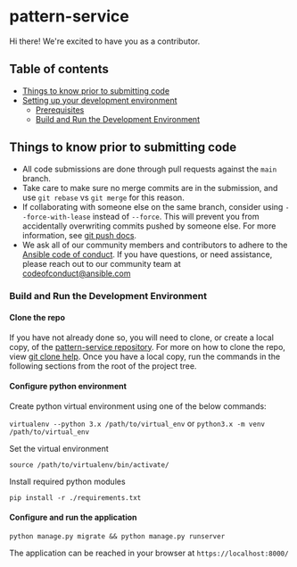 # pattern-service

Hi there! We're excited to have you as a contributor.

## Table of contents

- [Things to know prior to submitting code](#things-to-know-prior-to-submitting-code)
- [Setting up your development environment](#setting-up-your-development-environment)
  - [Prerequisites](#prerequisites)
  - [Build and Run the Development Environment](#build-and-run-the-development-environment)

## Things to know prior to submitting code

- All code submissions are done through pull requests against the `main` branch.
- Take care to make sure no merge commits are in the submission, and use `git rebase` vs `git merge` for this reason.
- If collaborating with someone else on the same branch, consider using `--force-with-lease` instead of `--force`. This will prevent you from accidentally overwriting commits pushed by someone else. For more information, see [git push docs](https://git-scm.com/docs/git-push#git-push---force-with-leaseltrefnamegt).
- We ask all of our community members and contributors to adhere to the [Ansible code of conduct](http://docs.ansible.com/ansible/latest/community/code_of_conduct.html). If you have questions, or need assistance, please reach out to our community team at [codeofconduct@ansible.com](mailto:codeofconduct@ansible.com)

### Build and Run the Development Environment

#### Clone the repo

If you have not already done so, you will need to clone, or create a local copy, of the [pattern-service repository](https://github.com/ansible/pattern-service).
For more on how to clone the repo, view [git clone help](https://git-scm.com/docs/git-clone).
Once you have a local copy, run the commands in the following sections from the root of the project tree.

#### Configure python environment

Create python virtual environment using one of the below commands:

`virtualenv --python 3.x /path/to/virtual_env` or `python3.x -m venv /path/to/virtual_env`

Set the virtual environment

`source /path/to/virtualenv/bin/activate/`

Install required python modules

`pip install -r ./requirements.txt`

#### Configure and run the application

`python manage.py migrate && python manage.py runserver`

The application can be reached in your browser at `https://localhost:8000/`
